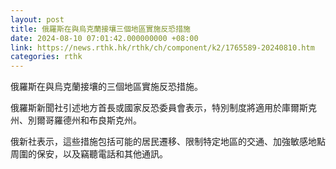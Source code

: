 ```yaml
---
layout: post
title: 俄羅斯在與烏克蘭接壤三個地區實施反恐措施
date: 2024-08-10 07:01:42.000000000 +08:00
link: https://news.rthk.hk/rthk/ch/component/k2/1765589-20240810.htm
categories: rthk
---
```


俄羅斯在與烏克蘭接壤的三個地區實施反恐措施。

俄羅斯新聞社引述地方首長或國家反恐委員會表示，特別制度將適用於庫爾斯克州、別爾哥羅德州和布良斯克州。

俄新社表示，這些措施包括可能的居民遷移、限制特定地區的交通、加強敏感地點周圍的保安，以及竊聽電話和其他通訊。
